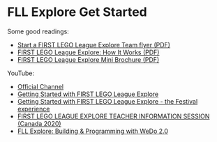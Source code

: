 # FLL Explore Get Started

Some good readings:
* [Start a FIRST LEGO League Explore Team flyer (PDF)](https://www.firstinspires.org/sites/default/files/uploads/resource_library/fle-startteam-fe001.pdf)
* [FIRST LEGO League Explore: How It Works (PDF)](https://www.firstinspires.org/sites/default/files/uploads/resource_library/first-lego-league-explore-how-it-works.pdf)
* [FIRST LEGO League Explore Mini Brochure (PDF)](https://www.firstinspires.org/sites/default/files/uploads/resource_library/first-lego-league-explore-mini-fe003.pdf)

YouTube:
* [Official Channel](https://www.youtube.com/c/FIRSTLEGOLeagueofficial)
* [Getting Started with FIRST LEGO League Explore](https://www.youtube.com/watch?v=pUONOiVSqTs)
* [Getting Started with FIRST LEGO League Explore - the Festival experience](https://www.youtube.com/watch?v=ViOtnNCcUjk)
* [FIRST LEGO LEAGUE EXPLORE TEACHER INFORMATION SESSION (Canada 2020)](https://www.youtube.com/watch?v=OZXwWoLxiC4)
* [FLL Explore: Building & Programming with WeDo 2.0](https://www.youtube.com/watch?v=_JRmOPzfO_U)